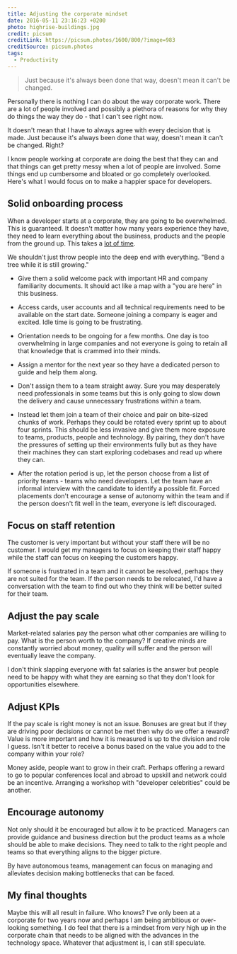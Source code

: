 ```yaml
---
title: Adjusting the corporate mindset
date: 2016-05-11 23:16:23 +0200
photo: highrise-buildings.jpg
credit: picsum
creditLink: https://picsum.photos/1600/800/?image=983
creditSource: picsum.photos
tags:
  - Productivity
---
```


> Just because it's always been done that way, doesn't mean it can't be changed.

Personally there is nothing I can do about the way corporate work. There are a
lot of people involved and possibly a plethora of reasons for why they do things
the way they do - that I can't see right now.

It doesn't mean that I have to always agree with every decision that is made.
Just because it's always been done that way, doesn't mean it can't be changed.
Right?

I know people working at corporate are doing the best that they can and that
things can get pretty messy when a lot of people are involved. Some things
end up cumbersome and bloated or go completely overlooked. Here's what I
would focus on to make a happier space for developers.

## Solid onboarding process

When a developer starts at a corporate, they are going to be overwhelmed. This
is guaranteed. It doesn't matter how many years experience they have, they need
to learn everything about the business, products and the people from the ground
up. This takes a [lot of time](/blog/time-is-precious).

We shouldn't just throw people into the deep end with everything. "Bend a tree
while it is still growing."

- Give them a solid welcome pack with important HR and company familiarity
  documents. It should act like a map with a "you are here" in this business.

- Access cards, user accounts and all technical requirements need to be available
  on the start date. Someone joining a company is eager and excited. Idle time
  is going to be frustrating.

- Orientation needs to be ongoing for a few months. One day is too overwhelming
  in large companies and not everyone is going to retain all that knowledge that
  is crammed into their minds.

- Assign a mentor for the next year so they have a dedicated person to guide and
  help them along.

- Don't assign them to a team straight away. Sure you may desperately need
  professionals in some teams but this is only going to slow down the delivery and cause
  unnecessary frustrations within a team.

- Instead let them join a team of their choice and pair on bite-sized chunks of
  work. Perhaps they could be rotated every sprint up to about four sprints.
  This should be less invasive and give them more exposure to teams, products,
  people and technology. By pairing, they don't have the pressures of setting up
  their environments fully but as they have their machines they can start
  exploring codebases and read up where they can.

- After the rotation period is up, let the person choose from a list of priority
  teams - teams who need developers. Let the team have an informal interview
  with the candidate to identify a possible fit. Forced placements don't
  encourage a sense of autonomy within the team and if the person doesn't fit
  well in the team, everyone is left discouraged.

## Focus on staff retention

The customer is very important but without your staff there will be no customer.
I would get my managers to focus on keeping their staff happy while the staff
can focus on keeping the customers happy.

If someone is frustrated in a team and it cannot be resolved, perhaps they are
not suited for the team. If the person needs to be relocated, I'd have a
conversation with the team to find out who they think will be better suited for
their team.

## Adjust the pay scale

Market-related salaries pay the person what other companies are willing to pay.
What is the person worth to the company? If creative minds are constantly
worried about money, quality will suffer and the person will eventually
leave the company.

I don't think slapping everyone with fat salaries is the answer but people need
to be happy with what they are earning so that they don't look for
opportunities elsewhere.

## Adjust KPIs

If the pay scale is right money is not an issue. Bonuses are great but if they
are driving poor decisions or cannot be met then why do we offer a reward?
Value is more important and how it is measured is up to the division and
role I guess. Isn't it better to receive a bonus based on the value you add to
the company within your role?

Money aside, people want to grow in their craft. Perhaps offering a reward to
go to popular conferences local and abroad to upskill and network could be an
incentive. Arranging a workshop with "developer celebrities" could be another.

## Encourage autonomy

Not only should it be encouraged but allow it to be practiced. Managers can
provide guidance and business direction but the product teams as a whole
should be able to make decisions. They need to talk to the right people and
teams so that everything aligns to the bigger picture.

By have autonomous teams, management can focus on managing and alleviates
decision making bottlenecks that can be faced.

## My final thoughts

Maybe this will all result in failure. Who knows? I've only been at a
corporate for two years now and perhaps I am being ambitious or over-looking
something. I do feel that there is a mindset from very high up in the corporate
chain that needs to be aligned with the advances in the technology space.
Whatever that adjustment is, I can still speculate.
